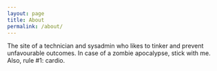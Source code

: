 ```yaml
---
layout: page
title: About
permalink: /about/
---
```


The site of a technician and sysadmin who likes to tinker and prevent unfavourable outcomes. In case of a zombie apocalypse, stick with me. Also, rule #1: cardio.
